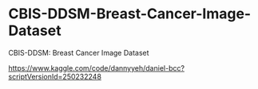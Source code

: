# CBIS-DDSM-Breast-Cancer-Image-Dataset
CBIS-DDSM: Breast Cancer Image Dataset

https://www.kaggle.com/code/dannyyeh/daniel-bcc?scriptVersionId=250232248
